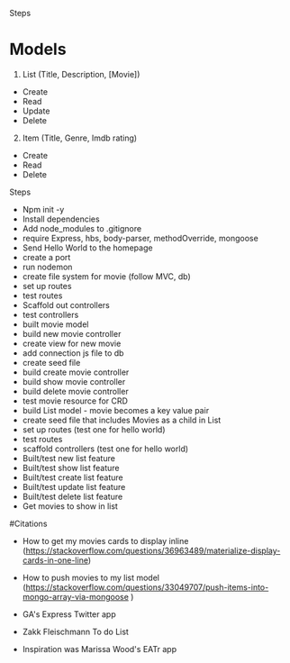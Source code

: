 Steps

# Models

1. List (Title, Description, [Movie])

- Create
- Read
- Update
- Delete

2. Item (Title, Genre, Imdb rating)

- Create
- Read
- Delete

Steps

- Npm init -y
- Install dependencies
- Add node_modules to .gitignore
- require Express, hbs, body-parser, methodOverride, mongoose
- Send Hello World to the homepage
- create a port
- run nodemon
- create file system for movie (follow MVC, db)
- set up routes
- test routes
- Scaffold out controllers
- test controllers
- built movie model
- build new movie controller
- create view for new movie
- add connection js file to db
- create seed file
- build create movie controller
- build show movie controller
- build delete movie controller
- test movie resource for CRD
- build List model - movie becomes a key value pair
- create seed file that includes Movies as a child in List
- set up routes (test one for hello world)
- test routes
- scaffold controllers (test one for hello world)
- Built/test new list feature
- Built/test show list feature
- Built/test create list feature
- Built/test update list feature
- Built/test delete list feature
- Get movies to show in list

#Citations

- How to get my movies cards to display inline (https://stackoverflow.com/questions/36963489/materialize-display-cards-in-one-line)
- How to push movies to my list model (https://stackoverflow.com/questions/33049707/push-items-into-mongo-array-via-mongoose
  )

- GA's Express Twitter app
- Zakk Fleischmann To do List
- Inspiration was Marissa Wood's EATr app
